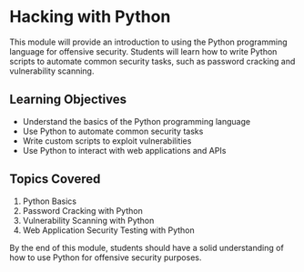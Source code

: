 # Hacking with Python

This module will provide an introduction to using the Python programming language for offensive security. Students will learn how to write Python scripts to automate common security tasks, such as password cracking and vulnerability scanning. 

## Learning Objectives

- Understand the basics of the Python programming language
- Use Python to automate common security tasks
- Write custom scripts to exploit vulnerabilities
- Use Python to interact with web applications and APIs

## Topics Covered

1. Python Basics
2. Password Cracking with Python
3. Vulnerability Scanning with Python
4. Web Application Security Testing with Python

By the end of this module, students should have a solid understanding of how to use Python for offensive security purposes.
